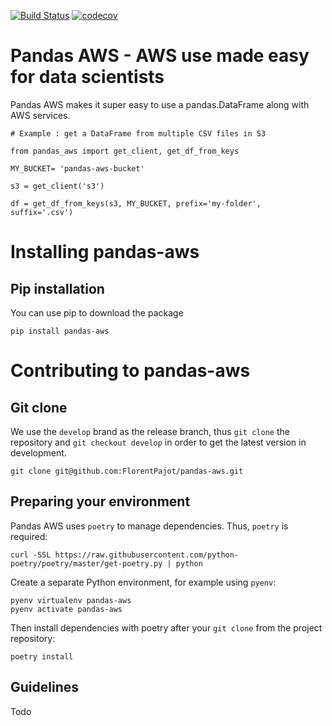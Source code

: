 [![Build Status](https://travis-ci.org/FlorentPajot/aws-pocket.svg?branch=master)](https://travis-ci.org/FlorentPajot/aws-pocket) [![codecov](https://codecov.io/gh/FlorentPajot/pandas-aws/branch/master/graph/badge.svg)](https://codecov.io/gh/FlorentPajot/pandas-aws)

# Pandas AWS - AWS use made easy for data scientists

Pandas AWS makes it super easy to use a pandas.DataFrame along with AWS services.

```
# Example : get a DataFrame from multiple CSV files in S3

from pandas_aws import get_client, get_df_from_keys

MY_BUCKET= 'pandas-aws-bucket'

s3 = get_client('s3')

df = get_df_from_keys(s3, MY_BUCKET, prefix='my-folder', suffix='.csv')
```

# Installing pandas-aws

## Pip installation

You can use pip to download the package

`pip install pandas-aws`

# Contributing to pandas-aws

## Git clone

We use the `develop` brand as the release branch, thus `git clone` the repository and `git checkout develop` in order to get the latest version in development.

```
git clone git@github.com:FlorentPajot/pandas-aws.git
```

## Preparing your environment

Pandas AWS uses `poetry` to manage dependencies. Thus, `poetry` is required:

`curl -SSL https://raw.githubusercontent.com/python-poetry/poetry/master/get-poetry.py | python`

Create a separate Python environment, for example using `pyenv`:

```
pyenv virtualenv pandas-aws
pyenv activate pandas-aws
```
Then install dependencies with poetry after your `git clone` from the project repository:

`poetry install`

## Guidelines

Todo
